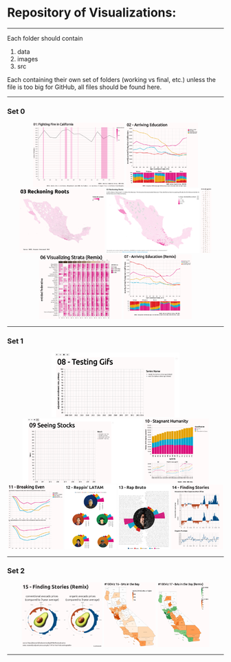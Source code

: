 # Repository of Visualizations:
***
Each folder should contain
1. data
2. images
3. src

Each containing their own set of folders (working vs final, etc.) unless the file is too big for GitHub, all files should be found here. 

***

  <h3> Set 0 </h3>
<p align="center">
  <img src="01 - Firefighters in CA/images/01 Fighting Fire in California.png"  height="150" title="01 - Fighting Fire in CA">
  <img src="02 - Recent Arrivals Education in CA/images/final/02 Arriving Education.png"  height="150" title="02 - Arriving Education">
  <img src="03 - Afromexicans map/images/final/03 - Reckoning Roots.png"  height="150" title="03 - Reckoning Roots">
  <img src="04 - Afro-Mexicans (Remix) Ft. Datawrapper/images/04 Afro-Mexicans (Remix) Ft. Datawrapper.png"  height="150" title="04 - Reckoning Roots (Remix) Ft. Datawrapper">
  <img src="05 - Visualizing Strata/images/05 - Visualizing Strata.png" height="150" title="05 - Visualizing Strata">
  <img src="06 - Visualizing Strata (Remix)/images/final/06 Visualizing Strata (Remix).PNG"  height="150" title="06 - Visualizing Strata (Remix)">
  <img src="07 - Arriving Education (Remix)/images/final/07 Arriving Education (Remix).png" height="150" title="07 - Arriving Education (Remix)">
</p>

***

  <h3> Set 1 </h3>
<p align="center">
  <img src="08 - Testing Gifs/images/08 Testing Gifs.gif"  height="150" title="08 - Testing Gifs">
  <img src="09 - Seeing Stocks/images/09 Seeing Stocks.gif"  height="150" title="09 - Seeing Stocks">
  <img src="10 - Declining Humanity/images/10_Stagnant_Humanity.png"  height="150" title="10 - Stagnant Humanity">
  <img src="11 - Breaking Even/images/11 - Breaking Even.png"  height="150" title="11 - Breaking Even">
  <img src="12 - Rappin' LATAM/images/final/12 - Reppin' LATAM.png"  height="150" title="12 - Reppin' LATAM">
  <img src="13 - Rap Bruto/images/final/13_Rap_Bruto.png"  height="150" title="13 - Rap Bruto">
  <img src="14 - Finding Stories/images/final/14_-_Finding_Stories.png" height="150", title="14 - Finding Stories">
</p>

***

  <h3> Set 2 </h3>
<p align="center">
  <img src="15 - Finding Stories (Remix)/images/final/15 - Finding Stories (Remix).png"  height="150" title="15 - Finding Stories (Remix)">
  <img src="16 - BAs in the Bay/reports/figures/16 - BAs in the Bay.png"  height="150" title="16 - BAs in the Bay">
  <img src="17 - BAs in the Bay (Remix)/reports/figures/17 - BAs in the Bay (Remix).png" height="150" title="17 - BAs in the Bay (Remix)">
</p>

***
